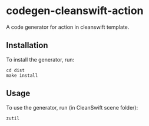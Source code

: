 # codegen-cleanswift-action
A code generator for action in cleanswift template.

Installation
------------

To install the generator, run:
```
cd dist
make install
```

Usage
------------

To use the generator, run (in CleanSwift scene folder):
```
zutil
```
